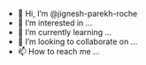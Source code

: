 - 👋 Hi, I’m @jignesh-parekh-roche
- 👀 I’m interested in ...
- 🌱 I’m currently learning ...
- 💞️ I’m looking to collaborate on ...
- 📫 How to reach me ...

<!---
jignesh-parekh-roche/jignesh-parekh-roche is a ✨ special ✨ repository because its `README.md` (this file) appears on your GitHub profile.
You can click the Preview link to take a look at your changes.
--->
